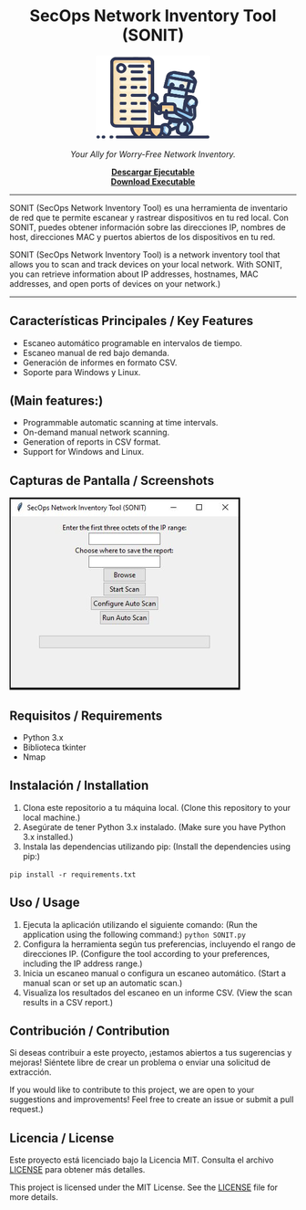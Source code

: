 <h1 align="center">SecOps Network Inventory Tool (SONIT)</h1>

<p align="center">
  <img src="sonit.png" alt="Sonit Logo" width="200">
</p>

<p align="center">
  <em>Your Ally for Worry-Free Network Inventory.</em>
</p>

<div align="center">
  <a href="https://github.com/ddearce/SecOps/releases/tag/SONIT"><strong>Descargar Ejecutable</strong></a>
</div>

<div align="center">
  <a href="https://github.com/ddearce/SecOps/releases/tag/SONIT"><strong>Download Executable</strong></a>
</div>

---

SONIT (SecOps Network Inventory Tool) es una herramienta de inventario de red que te permite escanear y rastrear dispositivos en tu red local. Con SONIT, puedes obtener información sobre las direcciones IP, nombres de host, direcciones MAC y puertos abiertos de los dispositivos en tu red.

SONIT (SecOps Network Inventory Tool) is a network inventory tool that allows you to scan and track devices on your local network. With SONIT, you can retrieve information about IP addresses, hostnames, MAC addresses, and open ports of devices on your network.)

---
## Características Principales / Key Features
- Escaneo automático programable en intervalos de tiempo.
- Escaneo manual de red bajo demanda.
- Generación de informes en formato CSV.
- Soporte para Windows y Linux.

## (Main features:)
- Programmable automatic scanning at time intervals.
- On-demand manual network scanning.
- Generation of reports in CSV format.
- Support for Windows and Linux.

## Capturas de Pantalla / Screenshots
![SONIT Screenshot](sonit_screenshot.jpg)

## Requisitos / Requirements
- Python 3.x
- Biblioteca tkinter
- Nmap

## Instalación / Installation
1. Clona este repositorio a tu máquina local.
   (Clone this repository to your local machine.)
2. Asegúrate de tener Python 3.x instalado.
   (Make sure you have Python 3.x installed.)
3. Instala las dependencias utilizando pip:
   (Install the dependencies using pip:)
   
`pip install -r requirements.txt`

## Uso / Usage
1. Ejecuta la aplicación utilizando el siguiente comando:
(Run the application using the following command:)
`python SONIT.py`
2. Configura la herramienta según tus preferencias, incluyendo el rango de direcciones IP.
(Configure the tool according to your preferences, including the IP address range.)
3. Inicia un escaneo manual o configura un escaneo automático.
(Start a manual scan or set up an automatic scan.)
4. Visualiza los resultados del escaneo en un informe CSV.
(View the scan results in a CSV report.)

## Contribución / Contribution
Si deseas contribuir a este proyecto, ¡estamos abiertos a tus sugerencias y mejoras! Siéntete libre de crear un problema o enviar una solicitud de extracción.

If you would like to contribute to this project, we are open to your suggestions and improvements! Feel free to create an issue or submit a pull request.)

## Licencia / License
Este proyecto está licenciado bajo la Licencia MIT. Consulta el archivo [LICENSE](LICENSE) para obtener más detalles.

This project is licensed under the MIT License. See the [LICENSE](LICENSE) file for more details.
